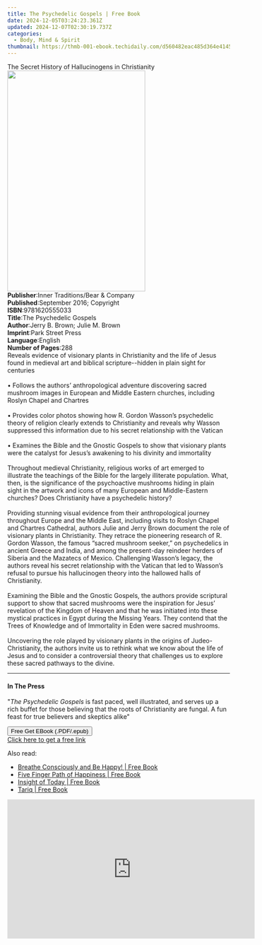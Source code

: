 ```yaml
---
title: The Psychedelic Gospels | Free Book
date: 2024-12-05T03:24:23.361Z
updated: 2024-12-07T02:30:19.737Z
categories:
  - Body, Mind & Spirit
thumbnail: https://thmb-001-ebook.techidaily.com/d560482eac485d364e4145f6a508b26b10746c9466abfa446d0030fc3dbda414.jpg
---
```

<main id="book-container">
  <div class="flex flex-col">
    <div class="book-brief flex-1 py-6 px-4 sm:p-6 md:py-10 md:px-8">
      <!-- brief-->
      <div class="book-brief-main">
        The Secret History of Hallucinogens in Christianity
      </div>
    </div>
    <div
      class="book-meta-info flex-1 grid gap-4 col-start-1 col-end-3 row-start-1 sm:mb-6 sm:grid-cols-4 lg:gap-6 lg:col-start-2 lg:row-end-6 lg:row-span-6 lg:mb-0"
    >
      <div
        class="book-meta-info-left place-content-center mt-4 p-4 text-sm leading-6 col-start-2 col-span-2 dark:text-slate-400"
      >
        <img
          class="w-full h-500 object-cover rounded-lg sm:h-255 sm:col-span-2 lg:col-span-full"
          src="https://img-001-ebook.techidaily.com/fd7209d5f9efbca40bb278e4c01ad0105bf3421d7e55622831cbbc3459128c84.jpg"
          alt=""
          width="312"
          height="500"
        />
      </div>
      <div
        class="book-meta-info-right mt-2 col-start-1 row-start-2 col-span-3 self-center"
      >
        <!-- meta data  -->
        <div class="flex flex-col px-4 md:px-8">
          <div class="flex-1">
            <strong>Publisher</strong>:<span class="px-2"
              >Inner Traditions/Bear &amp; Company</span
            >
          </div>
          <div class="flex-1">
            <strong>Published</strong>:<span class="px-2"
              >September 2016; Copyright</span
            >
          </div>
          <div class="flex-1">
            <strong>ISBN</strong>:<span class="px-2">9781620555033</span>
          </div>
          <div class="flex-1">
            <strong>Title</strong>:<span class="px-2"
              >The Psychedelic Gospels</span
            >
          </div>
          <div class="flex-1">
            <strong>Author</strong>:<span class="px-2"
              >Jerry B. Brown; Julie M. Brown</span
            >
          </div>
          <div class="flex-1">
            <strong>Imprint</strong>:<span class="px-2">Park Street Press</span>
          </div>
          <div class="flex-1">
            <strong>Language</strong>:<span class="px-2">English</span>
          </div>
          <div class="flex-1">
            <strong>Number of Pages</strong>:<span class="px-2">288</span>
          </div>
        </div>
      </div>
    </div>
    <div class="book-description flex-1 py-6 px-4 sm:p-6 md:py-10 md:px-8">
      <div class="book-description-main">
        <div accordion-content="" id="description">
          Reveals evidence of visionary plants in Christianity and the life of
          Jesus found in medieval art and biblical scripture--hidden in plain
          sight for centuries<br /><br />• Follows the authors’ anthropological
          adventure discovering sacred mushroom images in European and Middle
          Eastern churches, including Roslyn Chapel and Chartres<br /><br />•
          Provides color photos showing how R. Gordon Wasson’s psychedelic
          theory of religion clearly extends to Christianity and reveals why
          Wasson suppressed this information due to his secret relationship with
          the Vatican<br /><br />• Examines the Bible and the Gnostic Gospels to
          show that visionary plants were the catalyst for Jesus’s awakening to
          his divinity and immortality<br /><br />Throughout medieval
          Christianity, religious works of art emerged to illustrate the
          teachings of the Bible for the largely illiterate population. What,
          then, is the significance of the psychoactive mushrooms hiding in
          plain sight in the artwork and icons of many European and
          Middle-Eastern churches? Does Christianity have a psychedelic
          history?<br /><br />Providing stunning visual evidence from their
          anthropological journey throughout Europe and the Middle East,
          including visits to Roslyn Chapel and Chartres Cathedral, authors
          Julie and Jerry Brown document the role of visionary plants in
          Christianity. They retrace the pioneering research of R. Gordon
          Wasson, the famous “sacred mushroom seeker,” on psychedelics in
          ancient Greece and India, and among the present-day reindeer herders
          of Siberia and the Mazatecs of Mexico. Challenging Wasson’s legacy,
          the authors reveal his secret relationship with the Vatican that led
          to Wasson’s refusal to pursue his hallucinogen theory into the
          hallowed halls of Christianity.<br /><br />Examining the Bible and the
          Gnostic Gospels, the authors provide scriptural support to show that
          sacred mushrooms were the inspiration for Jesus’ revelation of the
          Kingdom of Heaven and that he was initiated into these mystical
          practices in Egypt during the Missing Years. They contend that the
          Trees of Knowledge and of Immortality in Eden were sacred
          mushrooms.<br /><br />Uncovering the role played by visionary plants
          in the origins of Judeo-Christianity, the authors invite us to rethink
          what we know about the life of Jesus and to consider a controversial
          theory that challenges us to explore these sacred pathways to the
          divine.
        </div>
        <div class="accordion-fader"></div>
      </div>
    </div>
    <div class="book-excerpts flex-1 py-6 px-4 sm:p-6 md:py-10 md:px-8">
      <!-- excerpts-->
      <div class="book-excerpts-main">
        <hr />
        <h4 class="placeholder placeholder-heading">
          <span>In The Press</span>
        </h4>
        <p>
          "<i>The Psychedelic Gospels</i> is fast paced, well illustrated, and
          serves up a rich buffet for those believing that the roots of
          Christianity are fungal. A fun feast for true believers and skeptics
          alike"
        </p>
      </div>
    </div>
    <div
      class="book-about-author flex-1 py-6 px-4 sm:p-6 md:py-10 md:px-8"
    ></div>
    <div class="book-free-get flex-1 py-6 px-4 sm:p-6 md:py-10 md:px-8">
      <button
        id="btn-free-get"
        class="bg-blue-500 hover:bg-blue-700 text-white font-bold py-2 px-4 rounded"
      >
        Free Get EBook (.PDF/.epub)
      </button>
      <div id="countdown-display" class="px-2 text-lg mt-2"></div>
      <a
        id="free-link"
        class="hidden bg-blue-500 hover:bg-blue-700 text-white font-bold py-2 px-4 rounded"
        href="https://www.ebooks.com/en-us/book/95783079/the-psychedelic-gospels/jerry-b-brown/"
        target="_blank"
        >Click here to get a free link</a
      >
    </div>
    <script>
      let countdownTime = 0;
      let countdownInterval = null;
      document
        .getElementById('btn-free-get')
        .addEventListener('click', startCountdown);
      function startCountdown() {
        countdownTime = new Date().getTime() + 60000 * 3;
        countdownInterval = setInterval(updateCountdown, 1000);
        document.getElementById('btn-free-get').disabled = true;
        document
          .getElementById('btn-free-get')
          .classList.add('bg-gray-500', 'cursor-not-allowed');
      }
      function updateCountdown() {
        let currentTime = new Date().getTime();
        let timeLeft = countdownTime - currentTime;
        let secondsLeft = Math.floor(timeLeft / 1000);
        document.getElementById('countdown-display').innerHTML =
          `Remaining time: ${secondsLeft} seconds.`;
        if (secondsLeft <= 0) {
          clearInterval(countdownInterval);
          document.getElementById('btn-free-get').classList.add('hidden');
          document.getElementById('free-link').classList.remove('hidden');
          document.getElementById('countdown-display').innerHTML = '';
        }
      }
    </script>
  </div>
</main>

<ins class="adsbygoogle"
      style="display:block"
      data-ad-client="ca-pub-7571918770474297"
      data-ad-slot="8358498916"
      data-ad-format="auto"
      data-full-width-responsive="true"></ins>
    

<span class="atpl-alsoreadstyle">Also read:</span>
<div><ul>
<li><a href="https://novels-ebooks.techidaily.com/138589108-9781452535357-breathe-consciously-and-be-happy/"><u>Breathe Consciously and Be Happy! | Free Book</u></a></li>
<li><a href="https://novels-ebooks.techidaily.com/138589077-9781491703410-five-finger-path-of-happiness/"><u>Five Finger Path of Happiness | Free Book</u></a></li>
<li><a href="https://novels-ebooks.techidaily.com/138589000-9781452571966-insight-of-today/"><u>Insight of Today | Free Book</u></a></li>
<li><a href="https://novels-ebooks.techidaily.com/138589021-9781462066216-tariq/"><u>Tariq | Free Book</u></a></li>
</ul></div>

<!-- affiliate ads begin -->
<iframe width="560" height="315" src="https://www.youtube.com/embed/5OmJZ4Z8jgk?si=YIoEaPI8geoiFSYE" title="YouTube video player" frameborder="0" allow="accelerometer; autoplay; clipboard-write; encrypted-media; gyroscope; picture-in-picture; web-share" referrerpolicy="strict-origin-when-cross-origin" allowfullscreen></iframe>
<!-- affiliate ads end -->

